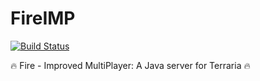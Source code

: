 # FireIMP
 [![Build Status](https://travis-ci.org/FireIMP-Terraria/FireIMP.svg)](https://travis-ci.org/FireIMP-Terraria/FireIMP)

:fire: Fire - Improved MultiPlayer: A Java server for Terraria :fire:
